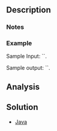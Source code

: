 # []()

## Description



### Notes



### Example

Sample Input: ``.

Sample output: ``.

## Analysis



## Solution

 - [Java](Solution.java)
